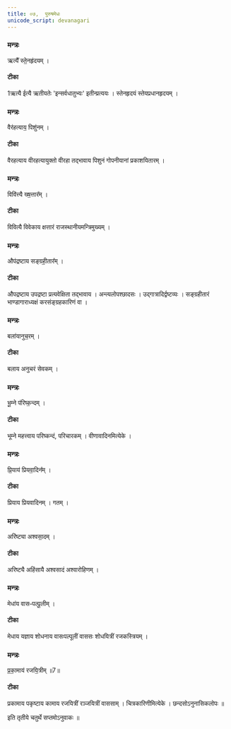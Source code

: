 ```yaml
---
title: ०७,  पुरुषमेधः  
unicode_script: devanagari
---
```



###  मन्त्रः
ऋत्यै᳚ स्ते॒नहृ॑दयम् ।

#### टीका  
1ऋत्यै ईत्यै ऋतीयतेः 'इन्सर्वधातुभ्यः' इतीन्प्रत्ययः । स्तेनहृदयं स्तेयप्रधानहृदयम् ।
###  मन्त्रः
वैर॑हत्याय॒ पिशु॑नम् ।

#### टीका
वैरहत्याय वीरहत्यायुक्तो वीरहा तद्भावाय पिशुनं गोपनीयानां प्रकाशयितारम् ।
###  मन्त्रः
विवि॑त्त्यै ख्ष॒त्तार᳚म् ।

#### टीका
विवित्यै विवेकाय क्षत्तारं राजस्थानीयमन्त्रिमुख्यम् ।
###  मन्त्रः

औप॑द्रष्टाय सङ्ग्रही॒तार᳚म् ।
#### टीका
औपद्रष्टाय उपद्रष्टा प्रत्यवेक्षिता तद्भावाय । अन्त्यलोपश्छादसः । उद्गात्रादिर्द्वष्टव्यः । सङ्ग्रहीतारं भाण्डागाराध्यक्षं करसंङ्ग्रहकारिणं वा ।
###  मन्त्रः

बला॑यानुच॒रम् ।
#### टीका
बलाय अनुचरं सेवकम् ।
###  मन्त्रः
भू॒म्ने प॑रिष्क॒न्दम् ।

#### टीका
भूम्ने महत्त्वाय परिष्कन्दं, परिचारकम् । वीणावादिनमित्येके ।
###  मन्त्रः
प्रि॒याय॑ प्रियवा॒दिन᳚म् ।

#### टीका
प्रियाय प्रियवादिनम् । गतम् ।
###  मन्त्रः
अरि॑ष्ट्या अश्वसा॒दम् ।

#### टीका
अरिष्ट्यै अहिंसायै अश्वसादं अश्वारोहिणम् ।
###  मन्त्रः

मेधा॑य वासᳶपल्पू॒लीम् ।
#### टीका
मेधाय यज्ञाय शोधनाय वासःपल्पूलीं वाससः शोधयित्रीं रजकस्त्रियम् ।
###  मन्त्रः
प्र॒का॒माय॑ रजयि॒त्रीम् ॥7॥  

#### टीका
 प्रकामाय पकृष्टाय कामाय रजयित्रीं रञ्जयित्रीं वाससाम् । चित्रकारिणीमित्येके । छन्दसोऽनुनासिकलोपः ॥  




इति तृतीये चतुर्थे सप्तमोऽनुवाकः ॥  
